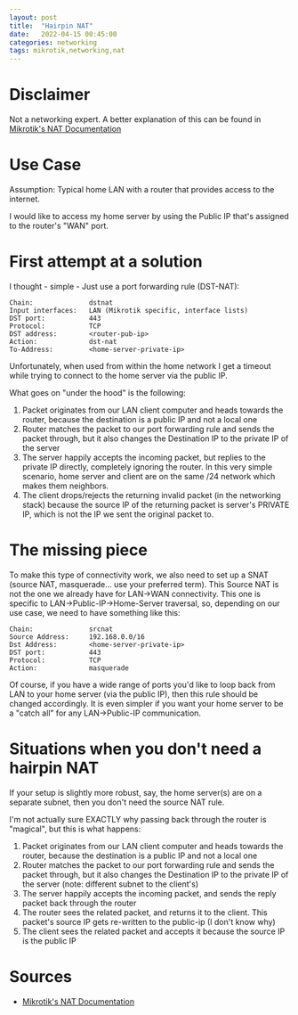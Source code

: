 ```yaml
---
layout: post
title:  "Hairpin NAT"
date:   2022-04-15 00:45:00
categories: networking
tags: mikrotik,networking,nat
---
```


# Disclaimer

Not a networking expert.
A better explanation of this can be found in [Mikrotik's NAT Documentation][Mikrotik's NAT Documentation]

# Use Case

Assumption: Typical home LAN with a router that provides access to the internet.

I would like to access my home server by using the Public IP that's assigned to the router's "WAN" port.

# First attempt at a solution

I thought - simple - Just use a port forwarding rule (DST-NAT):
```
Chain:              dstnat
Input interfaces:   LAN (Mikrotik specific, interface lists)
DST port:           443
Protocol:           TCP
DST address:        <router-pub-ip>
Action:             dst-nat
To-Address:         <home-server-private-ip>
```

Unfortunately, when used from within the home network I get a timeout while trying to connect to the home server via the public IP.

What goes on "under the hood" is the following:

1. Packet originates from our LAN client computer and heads towards the router, because the destination is a public IP and not a local one
2. Router matches the packet to our port forwarding rule and sends the packet through, but it also changes the Destination IP to the private IP of the server
3. The server happily accepts the incoming packet, but replies to the private IP directly, completely ignoring the router. In this very simple scenario, home server and client are on the same /24 network which makes them neighbors.
4. The client drops/rejects the returning invalid packet (in the networking stack) because the source IP of the returning packet is server's PRIVATE IP, which is not the IP we sent the original packet to.



# The missing piece

To make this type of connectivity work, we also need to set up a SNAT (source NAT, masquerade... use your preferred term). This Source NAT is not the one we already have for LAN->WAN connectivity. This one is specific to LAN->Public-IP->Home-Server traversal, so, depending on our use case, we need to have something like this:

```
Chain:              srcnat
Source Address:     192.168.0.0/16
Dst Address:        <home-server-private-ip>
DST port:           443
Protocol:           TCP
Action:             masquerade
```

Of course, if you have a wide range of ports you'd like to loop back from LAN to your home server (via the public IP), then this rule should be changed accordingly. It is even simpler if you want your home server to be a "catch all" for any LAN->Public-IP communication.

# Situations when you don't need a hairpin NAT

If your setup is slightly more robust, say, the home server(s) are on a separate subnet, then you don't need the source NAT rule.

I'm not actually sure EXACTLY why passing back through the router is "magical", but this is what happens:

1. Packet originates from our LAN client computer and heads towards the router, because the destination is a public IP and not a local one
2. Router matches the packet to our port forwarding rule and sends the packet through, but it also changes the Destination IP to the private IP of the server (note: different subnet to the client's)
3. The server happily accepts the incoming packet, and sends the reply packet back through the router
4. The router sees the related packet, and returns it to the client. This packet's source IP gets re-written to the public-ip (I don't know why)
5. The client sees the related packet and accepts it because the source IP is the public IP


# Sources

* [Mikrotik's NAT Documentation][Mikrotik's NAT Documentation]



[Mikrotik's NAT Documentation]: https://help.mikrotik.com/docs/display/ROS/NAT
